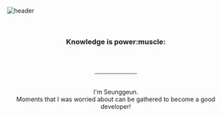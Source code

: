 ![header](https://capsule-render.vercel.app/api?type=waving&&color=gradient&height=100&section=header&fontSize=5)


<div align = "center">

<br/>
<h3>Knowledge is power:muscle:</h3><br/>


﹏﹏﹏﹏﹏﹏﹏<br><br>




I'm Seunggeun.<br/>
Moments that I was worried about can be gathered to become a good developer!<br/>


<br/><br/>


<br/><br/>


</div>

<br/>




